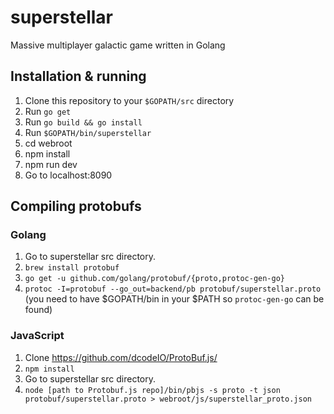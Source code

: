 # superstellar
Massive multiplayer galactic game written in Golang

## Installation & running
1. Clone this repository to your `$GOPATH/src` directory
2. Run `go get`
3. Run `go build && go install`
4. Run `$GOPATH/bin/superstellar`
5. cd webroot
6. npm install
7. npm run dev
8. Go to localhost:8090

## Compiling protobufs

### Golang

1. Go to superstellar src directory.
1. `brew install protobuf`
1. `go get -u github.com/golang/protobuf/{proto,protoc-gen-go}`
1. `protoc -I=protobuf --go_out=backend/pb protobuf/superstellar.proto` (you
   need to have $GOPATH/bin in your $PATH so `protoc-gen-go` can be found)

### JavaScript

1. Clone https://github.com/dcodeIO/ProtoBuf.js/
1. `npm install`
1. Go to superstellar src directory.
1. `node [path to Protobuf.js repo]/bin/pbjs -s proto -t json protobuf/superstellar.proto > webroot/js/superstellar_proto.json`
